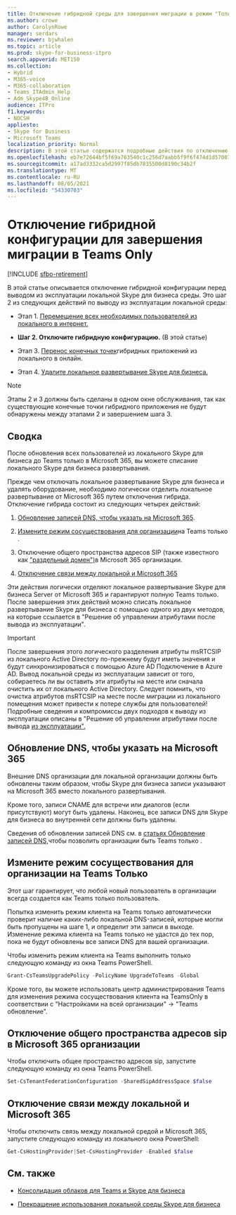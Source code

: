 ```yaml
---
title: Отключение гибридной среды для завершения миграции в режим "Только Teams"
ms.author: crowe
author: CarolynRowe
manager: serdars
ms.reviewer: bjwhalen
ms.topic: article
ms.prod: skype-for-business-itpro
search.appverid: MET150
ms.collection:
- Hybrid
- M365-voice
- M365-collaboration
- Teams_ITAdmin_Help
- Adm_Skype4B_Online
audience: ITPro
f1.keywords:
- NOCSH
appliesto:
- Skype for Business
- Microsoft Teams
localization_priority: Normal
description: В этой статье содержатся подробные действия по отключению гибрида в рамках консолидации облачных Teams и Skype для бизнеса.
ms.openlocfilehash: eb7e72644bf5f69a763540c1c256d7aabb5f9f6f474d1d570071f68a4c2584e7
ms.sourcegitcommit: a17ad3332ca5d2997f85db7835500d8190c34b2f
ms.translationtype: MT
ms.contentlocale: ru-RU
ms.lasthandoff: 08/05/2021
ms.locfileid: "54330703"
---
```

# <a name="disable-your-hybrid-configuration-to-complete-migration-to-teams-only"></a>Отключение гибридной конфигурации для завершения миграции в Teams Only 

[!INCLUDE [sfbo-retirement](../../Hub/includes/sfbo-retirement.md)]


В этой статье описывается отключение гибридной конфигурации перед выводом из эксплуатации локальной Skype для бизнеса среды. Это шаг 2 из следующих действий по выводу из эксплуатации локальной среды:

- Этап 1. [Перемещение всех необходимых пользователей из локального в интернет.](decommission-move-on-prem-users.md)

- **Шаг 2. Отключите гибридную конфигурацию.** (В этой статье)

- Этап 3. [Перенос конечных точек](decommission-move-on-prem-endpoints.md)гибридных приложений из локального в онлайн.

- Этап 4. [Удалите локальное развертывание Skype для бизнеса.](decommission-remove-on-prem.md)

> [!NOTE]
> Этапы 2 и 3 должны быть сделаны в одном окне обслуживания, так как существующие конечные точки гибридного приложения не будут обнаружены между этапами 2 и завершением шага 3.


## <a name="summary"></a>Сводка

После обновления всех пользователей из локального Skype для бизнеса до Teams только в Microsoft 365, вы можете списание локального Skype для бизнеса развертывания.

Прежде чем отключать локальное развертывание Skype для бизнеса и удалять оборудование, необходимо логически отделить локальное развертывание от Microsoft 365 путем отключения гибрида. Отключение гибрида состоит из следующих четырех действий:

1. [Обновление записей DNS, чтобы указать на Microsoft 365](#update-dns-to-point-to-microsoft-365).

2. [Измените режим сосуществования для организации](#change-the-coexistence-mode-for-your-organization-to-teams-only)на Teams только .

3. Отключение общего пространства адресов SIP (также известного как ["раздельный домен")](#disable-shared-sip-address-space-in-microsoft-365-organization)в Microsoft 365 организации.

4. [Отключение связи между локальной и Microsoft 365](#disable-communication-between-on-premises-and-microsoft-365)

Эти действия логически отделяют локальное развертывание Skype для бизнеса Server от Microsoft 365 и гарантируют полную Teams только. После завершения этих действий можно списать локальное развертывание Skype для бизнеса с помощью одного из двух [](cloud-consolidation-managing-attributes.md)методов, на которые ссылается в "Решение об управлении атрибутами после вывода из эксплуатации".

> [!Important] 
> После завершения этого логического разделения атрибуты msRTCSIP из локального Active Directory по-прежнему будут иметь значения и будут синхронизироваться с помощью Azure AD Подключение в Azure AD. Вывод локальной среды из эксплуатации зависит от того, собираетесь ли вы оставить эти атрибуты на месте или сначала очистить их от локального Active Directory. Следует помнить, что очистка атрибутов msRTCSIP на месте после миграции из локального помещения может привести к потере службы для пользователей! Подробные сведения и компромиссы двух подходов к выводу из эксплуатации описаны в "Решение об управлении атрибутами после вывода [из эксплуатации".](cloud-consolidation-managing-attributes.md)

## <a name="update-dns-to-point-to-microsoft-365"></a>Обновление DNS, чтобы указать на Microsoft 365

Внешние DNS организации для локальной организации должны быть обновлены таким образом, чтобы Skype для бизнеса записи указывают на Microsoft 365 вместо локального развертывания. 

Кроме того, записи CNAME для встречи или диалогов (если присутствуют) могут быть удалены. Наконец, все записи DNS для Skype для бизнеса во внутренней сети должны быть удалены.

Сведения об обновлении записей DNS см. в [статьях Обновление записей DNS,](decommission-manage-dns-entries.md)чтобы позволить организации быть Teams только .

## <a name="change-the-coexistence-mode-for-your-organization-to-teams-only"></a>Измените режим сосуществования для организации на Teams Только

Этот шаг гарантирует, что любой новый пользователь в организации всегда создается как Teams только пользователь. 

Попытка изменить режим клиента на Teams только автоматически проверит наличие каких-либо локальной DNS-записей, которые могли быть пропущены на шаге 1, и определит эти записи в выходе. Изменение режима клиента на Teams только не удастся до тех пор, пока не будут обновлены все записи DNS для вашей организации. 

Чтобы изменить режим клиента на Teams выполнить только следующую команду из окна Teams PowerShell.

```PowerShell
Grant-CsTeamsUpgradePolicy -PolicyName UpgradeToTeams -Global
```

Кроме того, вы можете использовать центр администрирования Teams для изменения режима сосуществования клиента на TeamsOnly в соответствии с "Настройками на всей организации" -> "Teams обновление".    

## <a name="disable-shared-sip-address-space-in-microsoft-365-organization"></a>Отключение общего пространства адресов sip в Microsoft 365 организации
    
Чтобы отключить общее пространство адресов sip, запустите следующую команду из окна Teams PowerShell.

```PowerShell
Set-CsTenantFederationConfiguration -SharedSipAddressSpace $false
```
 
## <a name="disable-communication-between-on-premises-and-microsoft-365"></a>Отключение связи между локальной и Microsoft 365

Чтобы отключить связь между локальной средой и Microsoft 365, запустите следующую команду из локального окна PowerShell:

```PowerShell
Get-CsHostingProvider|Set-CsHostingProvider -Enabled $false
```


## <a name="see-also"></a>См. также

- [Консолидация облаков для Teams и Skype для бизнеса](cloud-consolidation.md)

- [Прекращение использования локальной среды Skype для бизнеса](decommission-on-prem-overview.md)


